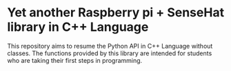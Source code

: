 # Yet another Raspberry pi + SenseHat library in C++ Language

This repository aims to resume the Python API in C++ Language without classes.
The functions provided by this library are intended for students who are taking their first steps in programming.
